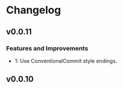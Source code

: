 # Changelog

## v0.0.11

### Features and Improvements

- 1: Use ConventionalCommit style endings.

## v0.0.10
